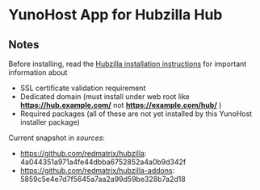 # YunoHost App for Hubzilla Hub #

Notes
--------------

Before installing, read the [Hubzilla installation instructions](https://github.com/redmatrix/hubzilla/blob/master/install/INSTALL.txt) for important information about 

- SSL certificate validation requirement
- Dedicated domain (must install under web root like **https://hub.example.com/** not **https://example.com/hub/** )
- Required packages (all of these are not yet installed by this YunoHost installer package)


Current snapshot in *sources*: 

* https://github.com/redmatrix/hubzilla: 4a044351a971a4fe44dbba6752852a4a0b9d342f
* https://github.com/redmatrix/hubzilla-addons: 5859c5e4e7d7f5645a7aa2a99d59be328b7a2d18
